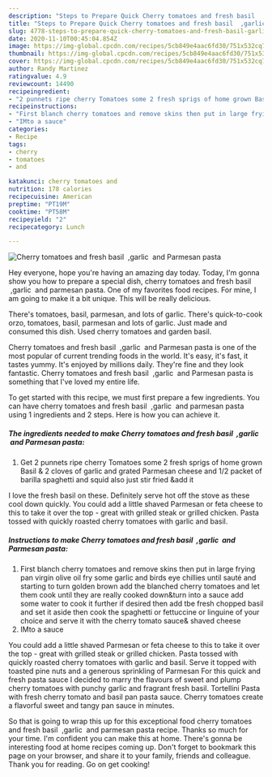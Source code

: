 ```yaml
---
description: "Steps to Prepare Quick Cherry tomatoes and fresh basil  ,garlic  and Parmesan pasta"
title: "Steps to Prepare Quick Cherry tomatoes and fresh basil  ,garlic  and Parmesan pasta"
slug: 4778-steps-to-prepare-quick-cherry-tomatoes-and-fresh-basil-garlic-and-parmesan-pasta
date: 2020-11-10T00:45:04.854Z
image: https://img-global.cpcdn.com/recipes/5cb849e4aac6fd30/751x532cq70/cherry-tomatoes-and-fresh-basil-garlic-and-parmesan-pasta-recipe-main-photo.jpg
thumbnail: https://img-global.cpcdn.com/recipes/5cb849e4aac6fd30/751x532cq70/cherry-tomatoes-and-fresh-basil-garlic-and-parmesan-pasta-recipe-main-photo.jpg
cover: https://img-global.cpcdn.com/recipes/5cb849e4aac6fd30/751x532cq70/cherry-tomatoes-and-fresh-basil-garlic-and-parmesan-pasta-recipe-main-photo.jpg
author: Randy Martinez
ratingvalue: 4.9
reviewcount: 14490
recipeingredient:
- "2 punnets ripe cherry Tomatoes some 2 fresh sprigs of home grown Basil  2 cloves of garlic and grated Parmesan cheese and 12 packet of barilla spaghetti and squid also just stir fried add it"
recipeinstructions:
- "First blanch cherry tomatoes and remove skins then put in large frying pan virgin olive oil fry some garlic and birds eye chillies until sauté and starting to turn golden brown add the blanched cherry tomatoes and let them cook until they are really cooked down&amp;turn into a sauce add some water to cook it further if desired then add tbe fresh chopped basil and set it aside then cook the spaghetti or fettuccine or linguine of your choice and serve it with the cherry tomato sauce&amp; shaved cheese"
- "IMto a sauce"
categories:
- Recipe
tags:
- cherry
- tomatoes
- and

katakunci: cherry tomatoes and 
nutrition: 178 calories
recipecuisine: American
preptime: "PT19M"
cooktime: "PT58M"
recipeyield: "2"
recipecategory: Lunch

---
```



![Cherry tomatoes and fresh basil  ,garlic  and Parmesan pasta](https://img-global.cpcdn.com/recipes/5cb849e4aac6fd30/751x532cq70/cherry-tomatoes-and-fresh-basil-garlic-and-parmesan-pasta-recipe-main-photo.jpg)

Hey everyone, hope you're having an amazing day today. Today, I'm gonna show you how to prepare a special dish, cherry tomatoes and fresh basil  ,garlic  and parmesan pasta. One of my favorites food recipes. For mine, I am going to make it a bit unique. This will be really delicious.

There&#39;s tomatoes, basil, parmesan, and lots of garlic. There&#39;s quick-to-cook orzo, tomatoes, basil, parmesan and lots of garlic. Just made and consumed this dish. Used cherry tomatoes and garden basil.

Cherry tomatoes and fresh basil  ,garlic  and Parmesan pasta is one of the most popular of current trending foods in the world. It's easy, it's fast, it tastes yummy. It's enjoyed by millions daily. They're fine and they look fantastic. Cherry tomatoes and fresh basil  ,garlic  and Parmesan pasta is something that I've loved my entire life.


To get started with this recipe, we must first prepare a few ingredients. You can have cherry tomatoes and fresh basil  ,garlic  and parmesan pasta using 1 ingredients and 2 steps. Here is how you can achieve it.

<!--inarticleads1-->

##### The ingredients needed to make Cherry tomatoes and fresh basil  ,garlic  and Parmesan pasta:

1. Get 2 punnets ripe cherry Tomatoes some 2 fresh sprigs of home grown Basil &amp; 2 cloves of garlic and grated Parmesan cheese and 1/2 packet of barilla spaghetti and squid also just stir fried &amp;add it


I love the fresh basil on these. Definitely serve hot off the stove as these cool down quickly. You could add a little shaved Parmesan or feta cheese to this to take it over the top - great with grilled steak or grilled chicken. Pasta tossed with quickly roasted cherry tomatoes with garlic and basil. 

<!--inarticleads2-->

##### Instructions to make Cherry tomatoes and fresh basil  ,garlic  and Parmesan pasta:

1. First blanch cherry tomatoes and remove skins then put in large frying pan virgin olive oil fry some garlic and birds eye chillies until sauté and starting to turn golden brown add the blanched cherry tomatoes and let them cook until they are really cooked down&amp;turn into a sauce add some water to cook it further if desired then add tbe fresh chopped basil and set it aside then cook the spaghetti or fettuccine or linguine of your choice and serve it with the cherry tomato sauce&amp; shaved cheese
1. IMto a sauce


You could add a little shaved Parmesan or feta cheese to this to take it over the top - great with grilled steak or grilled chicken. Pasta tossed with quickly roasted cherry tomatoes with garlic and basil. Serve it topped with toasted pine nuts and a generous sprinkling of Parmesan For this quick and fresh pasta sauce I decided to marry the flavours of sweet and plump cherry tomatoes with punchy garlic and fragrant fresh basil. Tortellini Pasta with fresh cherry tomato and basil pan pasta sauce. Cherry tomatoes create a flavorful sweet and tangy pan sauce in minutes. 

So that is going to wrap this up for this exceptional food cherry tomatoes and fresh basil  ,garlic  and parmesan pasta recipe. Thanks so much for your time. I'm confident you can make this at home. There's gonna be interesting food at home recipes coming up. Don't forget to bookmark this page on your browser, and share it to your family, friends and colleague. Thank you for reading. Go on get cooking!
